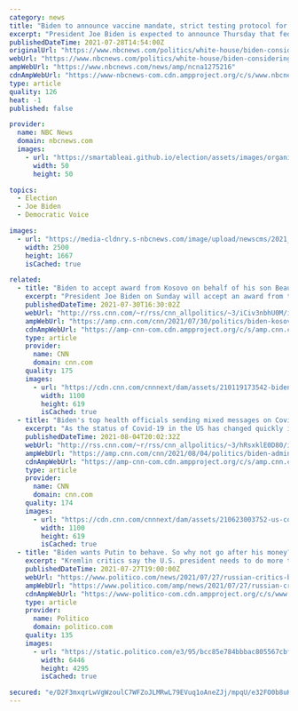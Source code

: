 ```yaml
---
category: news
title: "Biden to announce vaccine mandate, strict testing protocol for federal workers who refuse"
excerpt: "President Joe Biden is expected to announce Thursday that federal workers will be required to be vaccinated for Covid or abide by stringent protocols, like regular testing and mask wearing, according to administration officials."
publishedDateTime: 2021-07-28T14:54:00Z
originalUrl: "https://www.nbcnews.com/politics/white-house/biden-considering-vaccine-mandate-all-federal-employees-n1275216"
webUrl: "https://www.nbcnews.com/politics/white-house/biden-considering-vaccine-mandate-all-federal-employees-n1275216"
ampWebUrl: "https://www.nbcnews.com/news/amp/ncna1275216"
cdnAmpWebUrl: "https://www-nbcnews-com.cdn.ampproject.org/c/s/www.nbcnews.com/news/amp/ncna1275216"
type: article
quality: 126
heat: -1
published: false

provider:
  name: NBC News
  domain: nbcnews.com
  images:
    - url: "https://smartableai.github.io/election/assets/images/organizations/nbcnews.com-50x50.jpg"
      width: 50
      height: 50

topics:
  - Election
  - Joe Biden
  - Democratic Voice

images:
  - url: "https://media-cldnry.s-nbcnews.com/image/upload/newscms/2021_30/3494499/210727-maryland-vaccine-coronavirus-ac-415p.jpg"
    width: 2500
    height: 1667
    isCached: true

related:
  - title: "Biden to accept award from Kosovo on behalf of his son Beau"
    excerpt: "President Joe Biden on Sunday will accept an award from the President of Kosovo on behalf of his son Beau Biden for his work helping to strengthen the war-torn country's justice system, according to a White House official.\n    \n"
    publishedDateTime: 2021-07-30T16:30:02Z
    webUrl: "http://rss.cnn.com/~r/rss/cnn_allpolitics/~3/iCiv3nbhU0M/index.html"
    ampWebUrl: "https://amp.cnn.com/cnn/2021/07/30/politics/biden-kosovo-award-beau/index.html"
    cdnAmpWebUrl: "https://amp-cnn-com.cdn.ampproject.org/c/s/amp.cnn.com/cnn/2021/07/30/politics/biden-kosovo-award-beau/index.html"
    type: article
    provider:
      name: CNN
      domain: cnn.com
    quality: 175
    images:
      - url: "https://cdn.cnn.com/cnnnext/dam/assets/210119173542-biden-dusa-super-tease.jpg"
        width: 1100
        height: 619
        isCached: true
  - title: "Biden's top health officials sending mixed messages on Covid-19 response"
    excerpt: "As the status of Covid-19 in the US has changed quickly in the last few weeks with the rise of the highly contagious Delta variant, the messages coming from public health officials inside the Biden administration have sometimes been muddled or contradictory.\n    \n"
    publishedDateTime: 2021-08-04T20:02:32Z
    webUrl: "http://rss.cnn.com/~r/rss/cnn_allpolitics/~3/hRsxklE0D80/index.html"
    ampWebUrl: "https://amp.cnn.com/cnn/2021/08/04/politics/biden-administration-mixed-messaging-covid-delta/index.html"
    cdnAmpWebUrl: "https://amp-cnn-com.cdn.ampproject.org/c/s/amp.cnn.com/cnn/2021/08/04/politics/biden-administration-mixed-messaging-covid-delta/index.html"
    type: article
    provider:
      name: CNN
      domain: cnn.com
    quality: 174
    images:
      - url: "https://cdn.cnn.com/cnnnext/dam/assets/210623003752-us-coronavirus-wednesday-0623-super-tease.jpg"
        width: 1100
        height: 619
        isCached: true
  - title: "Biden wants Putin to behave. So why not go after his money?"
    excerpt: "Kremlin critics say the U.S. president needs to do more than take incremental measures. But insiders warn that aiming for Putin’s pocketbook could be dangerous."
    publishedDateTime: 2021-07-27T19:00:00Z
    webUrl: "https://www.politico.com/news/2021/07/27/russian-critics-biden-putin-relationship-500818"
    ampWebUrl: "https://www.politico.com/amp/news/2021/07/27/russian-critics-biden-putin-relationship-500818"
    cdnAmpWebUrl: "https://www-politico-com.cdn.ampproject.org/c/s/www.politico.com/amp/news/2021/07/27/russian-critics-biden-putin-relationship-500818"
    type: article
    provider:
      name: Politico
      domain: politico.com
    quality: 135
    images:
      - url: "https://static.politico.com/e3/95/bcc85e784bbbac805567cbf12655/gettyimages-1233498540.jpg"
        width: 6446
        height: 4295
        isCached: true

secured: "e/D2F3mxqrLwVgWzoulC7WFZoJLMRwL79EVuq1oAneZJj/mpqU/e32FO0b8uK5tBk31O7zwcshHkgdgdFpFdhbTzXbqK1ukN6/CLcnk+OvSGDEiiDoPURuakfgzp6FUg839GQme3tib3RDW1S1aVQJLSjJ5wOFcdPzRit0gZGZvCWOZyKSu2GxNKXXbbmNQg+HaVAB7tg1o16ye7a698dHamm/ZxtHTYIE5u/+y477cQQHDOU9fPJR6/XVbz+1vXQ5Z/3bshdNkImtl83TYUgq0b/iG8aui9kmKm2ZhmAQvWO1TMsIHwVHPAcThIzwgEDLeGVy0USGbAaIzRr4jKiXu2uFTw19V57HYPMDS20oQ=;dAQAsfm4BIpHzCeF1qq6XQ=="
---
```


